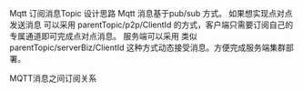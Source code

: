 Mqtt 订阅消息Topic 设计思路
Mqtt 消息基于pub/sub 方式。
如果想实现点对点发送消息
可以采用 parentTopic/p2p/ClientId 的方式，客户端只需要订阅自己的专属通道即可完成点对点消息。
服务端可以采用 类似 parentTopic/serverBiz/ClientId 这种方式动态接受消息。方便完成服务端集群部署。

MQTT消息之间订阅关系
